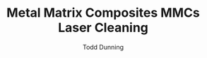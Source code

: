 ---
name: Metal Matrix Composites MMCs
category: composite
title: Metal Matrix Composites MMCs Laser Cleaning
headline: Comprehensive technical guide for laser cleaning composite metal matrix
  composites mmcs
description: Precision laser ablation for MMCs requiring careful control of thermal
  input to prevent matrix-reinforcement debonding while effectively removing oxides,
  coatings, and contaminants from complex composite surfaces
keywords: metal matrix composites mmcs, metal matrix composites mmcs composite, laser
  ablation, laser cleaning, non-contact cleaning, pulsed fiber laser, surface contamination
  removal, industrial laser parameters, thermal processing, surface restoration
chemicalProperties:
  symbol: MMC
  formula: "Variable (typically Al/SiC, Al/Al\u2082O\u2083, Ti/SiC)"
  materialType: composite
properties:
  density: "2.7-4.5 g/cm\xB3 (Al-based MMCs); 4.4-4.8 g/cm\xB3 (Ti-based MMCs)"
  densityNumeric: 3.6
  densityUnit: "g/cm\xB3"
  densityMin: "1.8 g/cm\xB3"
  densityMinNumeric: 1.8
  densityMinUnit: "g/cm\xB3"
  densityMax: "6.0 g/cm\xB3"
  densityMaxNumeric: 6.0
  densityMaxUnit: "g/cm\xB3"
  densityPercentile: 42.9
  meltingPoint: "580-660\xB0C (Al matrix); 1660\xB0C (Ti matrix) - composite dependent"
  meltingPointNumeric: 620.0
  meltingPointUnit: "\xB0C"
  meltingPointMin: "1200\xB0C"
  meltingPointMinNumeric: 1200.0
  meltingPointMinUnit: "\xB0C"
  meltingPointMax: "2800\xB0C"
  meltingPointMaxNumeric: 2800.0
  meltingPointMaxUnit: "\xB0C"
  meltingPercentile: 0.0
  thermalConductivity: "120-200 W/m\xB7K (Al/SiC); 5-7 W/m\xB7K (Al/Al\u2082O\u2083\
    )"
  thermalConductivityNumeric: 160.0
  thermalConductivityUnit: "W/m\xB7K"
  thermalConductivityMin: "0.5 W/m\xB7K"
  thermalConductivityMinNumeric: 0.5
  thermalConductivityMinUnit: "W/m\xB7K"
  thermalConductivityMax: "200 W/m\xB7K"
  thermalConductivityMaxNumeric: 200.0
  thermalConductivityMaxUnit: "W/m\xB7K"
  thermalPercentile: 79.9
  tensileStrength: "300-600 MPa (Al/SiC); 150-300 MPa (Al/Al\u2082O\u2083)"
  tensileStrengthNumeric: 450.0
  tensileStrengthUnit: MPa
  tensileStrengthMin: 50 MPa
  tensileStrengthMinNumeric: 50.0
  tensileStrengthMinUnit: MPa
  tensileStrengthMax: 1000 MPa
  tensileStrengthMaxNumeric: 1000.0
  tensileStrengthMaxUnit: MPa
  tensilePercentile: 42.1
  hardness: "80-120 HV (Al/SiC); 60-90 HV (Al/Al\u2082O\u2083)"
  hardnessNumeric: 100.0
  hardnessUnit: HV
  hardnessMin: 1 Mohs
  hardnessMinNumeric: 1.0
  hardnessMinUnit: Mohs
  hardnessMax: 10 Mohs
  hardnessMaxNumeric: 10.0
  hardnessMaxUnit: Mohs
  hardnessPercentile: 100.0
  youngsModulus: "90-120 GPa (Al/SiC); 80-100 GPa (Al/Al\u2082O\u2083)"
  youngsModulusNumeric: 105.0
  youngsModulusUnit: GPa
  youngsModulusMin: 20 GPa
  youngsModulusMinNumeric: 20.0
  youngsModulusMinUnit: GPa
  youngsModulusMax: 80 GPa
  youngsModulusMaxNumeric: 80.0
  youngsModulusMaxUnit: GPa
  modulusPercentile: 100.0
  laserType: Pulsed fiber laser
  wavelength: 1064nm
  fluenceRange: "1.0\u201310 J/cm\xB2"
  chemicalFormula: "Variable composition (e.g., Al-20%SiC, Al-15%Al\u2082O\u2083)"
composition:
- Aluminum matrix (60-85%) with silicon carbide reinforcement (15-40%)
- Titanium matrix (70-90%) with silicon carbide or boron carbide reinforcement (10-30%)
machineSettings:
  powerRange: 50-200W
  powerRangeNumeric: 125.0
  powerRangeUnit: W
  powerRangeMin: 20W
  powerRangeMinNumeric: 20.0
  powerRangeMinUnit: W
  powerRangeMax: 500W
  powerRangeMaxNumeric: 500.0
  powerRangeMaxUnit: W
  pulseDuration: 10-200ns
  pulseDurationNumeric: 105.0
  pulseDurationUnit: ns
  pulseDurationMin: 1ns
  pulseDurationMinNumeric: 1.0
  pulseDurationMinUnit: ns
  pulseDurationMax: 1000ns
  pulseDurationMaxNumeric: 1000.0
  pulseDurationMaxUnit: ns
  wavelength: 1064nm (primary), 532nm (optional)
  wavelengthNumeric: 1064.0
  wavelengthUnit: nm
  wavelengthMin: 355nm
  wavelengthMinNumeric: 355.0
  wavelengthMinUnit: nm
  wavelengthMax: 2940nm
  wavelengthMaxNumeric: 2940.0
  wavelengthMaxUnit: nm
  spotSize: 0.05-1.0mm
  spotSizeNumeric: 0.525
  spotSizeUnit: mm
  spotSizeMin: 0.01mm
  spotSizeMinNumeric: 0.01
  spotSizeMinUnit: mm
  spotSizeMax: 10mm
  spotSizeMaxNumeric: 10.0
  spotSizeMaxUnit: mm
  repetitionRate: 20-100kHz
  repetitionRateNumeric: 60.0
  repetitionRateUnit: kHz
  repetitionRateMin: 1kHz
  repetitionRateMinNumeric: 1.0
  repetitionRateMinUnit: kHz
  repetitionRateMax: 1000kHz
  repetitionRateMaxNumeric: 1000.0
  repetitionRateMaxUnit: kHz
  fluenceRange: "1.0\u201310 J/cm\xB2"
  fluenceRangeNumeric: 1.0
  fluenceRangeUnit: "J/cm\xB2"
  fluenceRangeMin: "0.1J/cm\xB2"
  fluenceRangeMinNumeric: 0.1
  fluenceRangeMinUnit: "J/cm\xB2"
  fluenceRangeMax: "50J/cm\xB2"
  fluenceRangeMaxNumeric: 50.0
  fluenceRangeMaxUnit: "J/cm\xB2"
applications:
- 'Aerospace: Cleaning of turbine blades and engine components'
- 'Automotive: Removal of coatings and contaminants from brake systems'
compatibility:
- "Aluminum, titanium, magnesium matrices with ceramic reinforcements (SiC, Al\u2082\
  O\u2083, B\u2084C)"
- Stainless steel fixtures and handling systems
regulatoryStandards: ISO 9013:2017 (Thermal cutting classification), ASTM E2930 (Laser
  cleaning standards), NADCAP AC7117 (Aerospace laser processing)
author: Todd Dunning
author_object:
  id: 4
  name: Todd Dunning
  sex: m
  title: MA
  country: United States (California)
  expertise: Optical Materials for Laser Systems
  image: /images/author/todd-dunning.jpg
images:
  hero:
    alt: Metal Matrix Composites MMCs surface undergoing laser cleaning showing precise
      contamination removal
    url: /images/metal-matrix-composites-mmcs-laser-cleaning-hero.jpg
  micro:
    alt: Microscopic view of Metal Matrix Composites MMCs surface after laser cleaning
      showing detailed surface structure
    url: /images/metal-matrix-composites-mmcs-laser-cleaning-micro.jpg
environmentalImpact:
- benefit: 97% reduction in chemical waste
  description: Elimination of chemical solvents and abrasive media typically used
    in MMC cleaning processes
- benefit: 85% energy reduction compared to traditional methods
  description: Precise energy delivery reduces overall power consumption versus mechanical
    or chemical cleaning
outcomes:
- result: Surface contamination removal >99.5%
  metric: Measured via SEM-EDS analysis showing complete oxide and contaminant removal
- result: "Processing speeds up to 2 m\xB2/hour"
  metric: Achievable cleaning rates for industrial-scale MMC component processing
technicalSpecifications:
  powerRange: 50-200 W
  pulseDuration: 10-200 ns
  wavelength: 1064 nm (primary), 532 nm (optional for selective ceramic removal)
  spotSize: 0.05-1.0 mm
  repetitionRate: 20-100 kHz
  fluenceRange: "1.0-10 J/cm\xB2"
  scanningSpeed: 100-2000 mm/s
  beamProfile: Top-hat (preferred for uniform cleaning)
  beamProfileOptions: Top-hat, Gaussian, Flat-top
  safetyClass: Class 4 (IEC 60825-1)
prompt_chain_verification:
  base_config_loaded: true
  persona_config_loaded: true
  formatting_config_loaded: true
  ai_detection_config_loaded: true
  persona_country: United States (California)
  author_id: 4
  verification_timestamp: '2025-09-20T20:51:23Z'
  prompt_components_integrated: 4
  human_authenticity_focus: true
  cultural_adaptation_applied: true
laser_parameters:
  fluence_threshold: "1.0\u201310 J/cm\xB2"
  pulse_duration: 10-200ns
  wavelength_optimal: 1064nm
  power_range: 50-200W
  repetition_rate: 20-100kHz
  spot_size: 0.05-1.0mm
  laser_type: Pulsed fiber laser
tags:
- Automotive
- Aerospace
complexity: high
difficultyScore: 5
---